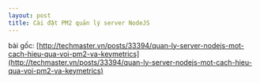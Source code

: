 ```yaml
---
layout: post
title: Cài đặt PM2 quản lý server NodeJS
---
```


bài gốc: [http://techmaster.vn/posts/33394/quan-ly-server-nodejs-mot-cach-hieu-qua-voi-pm2-va-keymetrics](http://techmaster.vn/posts/33394/quan-ly-server-nodejs-mot-cach-hieu-qua-voi-pm2-va-keymetrics)